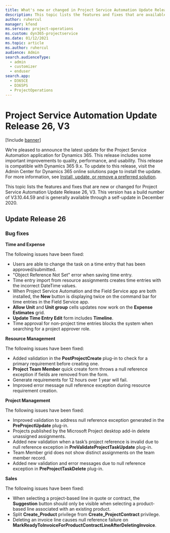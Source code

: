 ```yaml
---
title: What's new or changed in Project Service Automation Update Release 26, V3
description: This topic lists the features and fixes that are available in Project Service Automation Update Release 26, V3.
author: ruhercul
manager: kfend
ms.service: project-operations
ms.custom: dyn365-projectservice
ms.date: 01/12/2021
ms.topic: article
ms.author: ruhercul
audience: Admin
search.audienceType: 
  - admin
  - customizer
  - enduser
search.app: 
  - D365CE
  - D365PS
  - ProjectOperations
---
```


# Project Service Automation Update Release 26, V3

[!include [banner](../includes/psa-now-project-operations.md)]

We’re pleased to announce the latest update for the Project Service Automation application for Dynamics 365. This release includes some important improvements to quality, performance, and usability. This release is compatible with Dynamics 365 9.x. To update to this release, visit the Admin Center for Dynamics 365 online solutions page to install the update. For more information, see [Install, update, or remove a preferred solution](https://docs.microsoft.com/power-platform/admin/install-remove-preferred-solution).

This topic lists the features and fixes that are new or changed for Project Service Automation Update Release 26, V3. This version has a build number of V3.10.44.59 and is generally available through a self-update in December 2020.

## Update Release 26

### Bug fixes

**Time and Expense**

The following issues have been fixed:

- Users are able to change the task on a time entry that has been approved/submitted.
- "Object Reference Not Set" error when saving time entry.
- Time entry import from resource assignments creates time entries with the incorrect DateTime values.
- When Project Service Automation and the Field Service app are both installed, the **New** button is displaying twice on the command bar for time entries in the Field Service app.
- **Allow Unit** and **Unit group** cells updates now work on the **Expense Estimates** grid.
- **Update Time Entry Edit** form includes **Timeline**.
- Time approval for non-project time entries blocks the system when searching for a project approver role.

**Resource Management**

The following issues have been fixed:

- Added validation in the **PostProjectCreate** plug-in to check for a primary requirement before creating one.
- **Project Team Member** quick create form throws a null reference exception if fields are removed from the form.
- Generate requirements for 12 hours over 1 year will fail.
- Improved error message null reference exception during resource requirement creation.

**Project Management**

The following issues have been fixed:

- Improved validation to address null reference exception generated in the **PreProjectUpdate** plug-in.
- Projects published by the Microsoft Project desktop add-in delete unassigned assignments.
- Added new validation when a task’s project reference is invalid due to null reference exception in **PreValidateProjectTaskUpdate** plug-in.
- Team Member grid does not show distinct assignments on the team member record.
- Added new validation and error messages due to null reference exception in **PreProjectTaskDelete** plug-in.

**Sales**

The following issues have been fixed:

- When selecting a project-based line in quote or contract, the **Suggestion** button should only be visible when selecting a product-based line associated with an existing product.
- Split **Create_Product** privilege from **Create_ProjectContract** privilege.
- Deleting an invoice line causes null reference failure on **MarkReadyToInvoiceForProductContractLineAfterDeletingInvoice**.
